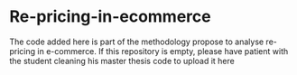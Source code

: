 # Re-pricing-in-ecommerce
The code added here is part of the methodology propose to analyse re-pricing in e-commerce.
If this repository is empty, please have patient with the student cleaning his master thesis code to upload it here 
